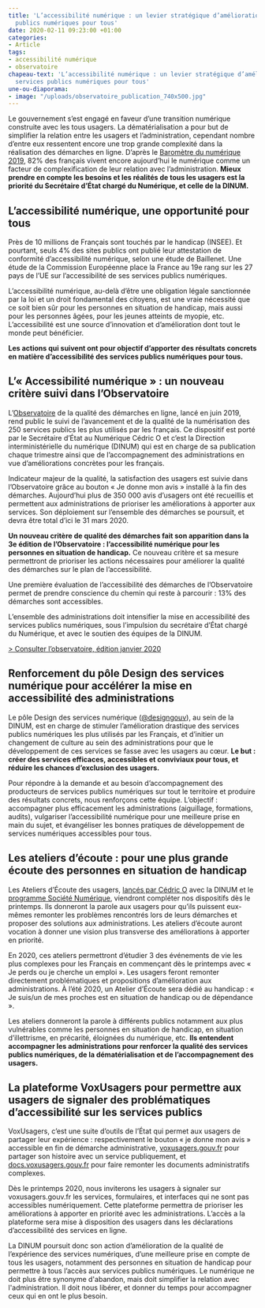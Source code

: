 ```yaml
---
title: 'L’accessibilité numérique : un levier stratégique d’amélioration des services
  publics numériques pour tous'
date: 2020-02-11 09:23:00 +01:00
categories:
- Article
tags:
- accessibilité numérique
- observatoire
chapeau-text: 'L’accessibilité numérique : un levier stratégique d’amélioration des
  services publics numériques pour tous'
une-ou-diaporama:
- image: "/uploads/observatoire_publication_740x500.jpg"
---
```


Le gouvernement s’est engagé en faveur d’une transition numérique construite avec les tous usagers. La dématérialisation a pour but de simplifier la relation entre les usagers et l’administration, cependant nombre d’entre eux ressentent encore une trop grande complexité dans la réalisation des démarches en ligne. D’après le [Baromètre du numérique 2019](https://www.arcep.fr/cartes-et-donnees/nos-publications-chiffrees/numerique/le-barometre-du-numerique.html), 82% des français vivent encore aujourd’hui le numérique comme un facteur de complexification de leur relation avec l’administration. **Mieux prendre en compte les besoins et les réalités de tous les usagers est la priorité du Secrétaire d’État chargé du Numérique, et celle de la DINUM.**

## **L’accessibilité numérique, une opportunité pour tous**

Près de 10 millions de Français sont touchés par le handicap (INSEE). Et pourtant, seuls 4% des sites publics ont publié leur attestation de conformité d’accessibilité numérique, selon une étude de Baillenet. Une étude de la Commission Européenne place la France au 19e rang sur les 27 pays de l’UE sur l’accessibilité de ses services publics numériques.

L’accessibilité numérique, au-delà d’être une obligation légale sanctionnée par la loi et un droit fondamental des citoyens, est une vraie nécessité que ce soit bien sûr pour les personnes en situation de handicap, mais aussi pour les personnes âgées, pour les jeunes atteints de myopie, etc. L’accessibilité est une source d’innovation et d’amélioration dont tout le monde peut bénéficier.

**Les actions qui suivent ont pour objectif d’apporter des résultats concrets en matière d’accessibilité des services publics numériques pour tous.**

## **L’« Accessibilité numérique » : un nouveau critère suivi dans l’Observatoire**

L’[Observatoire](https://observatoire.numerique.gouv.fr/) de la qualité des démarches en ligne, lancé en juin 2019, rend public le suivi de l’avancement et de la qualité de la numérisation des 250 services publics les plus utilisés par les français. Ce dispositif est porté par le Secrétaire d’État au Numérique Cédric O et c’est la Direction interministérielle du numérique (DINUM) qui est en charge de sa publication chaque trimestre ainsi que de l’accompagnement des administrations en vue d’améliorations concrètes pour les français.

Indicateur majeur de la qualité, la satisfaction des usagers est suivie dans l’Observatoire grâce au bouton « Je donne mon avis » installé à la fin des démarches. Aujourd’hui plus de 350 000 avis d’usagers ont été recueillis et permettent aux administrations de prioriser les améliorations à apporter aux services. Son déploiement sur l’ensemble des démarches se poursuit, et devra être total d’ici le 31 mars 2020.

**Un nouveau critère de qualité des démarches fait son apparition dans la 3e édition de l’Observatoire : l’accessibilité numérique pour les personnes en situation de handicap.** Ce nouveau critère et sa mesure permettront de prioriser les actions nécessaires pour améliorer la qualité des démarches sur le plan de l’accessibilité.

Une première évaluation de l’accessibilité des démarches de l’Observatoire permet de prendre conscience du chemin qui reste à parcourir : 13% des démarches sont accessibles.

L’ensemble des administrations doit intensifier la mise en accessibilité des services publics numériques, sous l’impulsion du secrétaire d’État chargé du Numérique, et avec le soutien des équipes de la DINUM.

[> Consulter l’observatoire, édition janvier 2020](https://observatoire.numerique.gouv.fr/observatoire/)

## **Renforcement du pôle Design des services numérique pour accélérer la mise en accessibilité des administrations**

Le pôle Design des services numérique ([@designgouv](https://twitter.com/designgouv)), au sein de la DINUM, est en charge de stimuler l’amélioration drastique des services publics numériques les plus utilisés par les Français, et d’initier un changement de culture au sein des administrations pour que le développement de ces services se fasse avec les usagers au cœur. **Le but : créer des services efficaces, accessibles et conviviaux pour tous, et réduire les chances d’exclusion des usagers.**

Pour répondre à la demande et au besoin d’accompagnement des producteurs de services publics numériques sur tout le territoire et produire des résultats concrets, nous renforçons cette équipe. L’objectif : accompagner plus efficacement les administrations (aiguillage, formations, audits), vulgariser l’accessibilité numérique pour une meilleure prise en main du sujet, et évangéliser les bonnes pratiques de développement de services numériques accessibles pour tous.

## **Les ateliers d’écoute : pour une plus grande écoute des personnes en situation de handicap**

Les Ateliers d’Écoute des usagers, [lancés par Cédric O](https://www.economie.gouv.fr/services-publics-numeriques-cedric-o-lance-ateliers-ecoute) avec la DINUM et le [programme Société Numérique](https://societenumerique.gouv.fr/), viendront compléter nos dispositifs dès le printemps. Ils donneront la parole aux usagers pour qu’ils puissent eux-mêmes remonter les problèmes rencontrés lors de leurs démarches et proposer des solutions aux administrations. Les ateliers d’écoute auront vocation à donner une vision plus transverse des améliorations à apporter en priorité.

En 2020, ces ateliers permettront d’étudier 3 des événements de vie les plus complexes pour les Français en commençant dès le printemps avec « Je perds ou je cherche un emploi ». Les usagers feront remonter directement problématiques et propositions d’amélioration aux administrations. À l’été 2020, un Atelier d’Écoute sera dédié au handicap : « Je suis/un de mes proches est en situation de handicap ou de dépendance ».

Les ateliers donneront la parole à différents publics notamment aux plus vulnérables comme les personnes en situation de handicap, en situation d’illettrisme, en précarité, éloignées du numérique, etc. **Ils entendent accompagner les administrations pour renforcer la qualité des services publics numériques, de la dématérialisation et de l’accompagnement des usagers.**

## **La plateforme VoxUsagers pour permettre aux usagers de signaler des problématiques d’accessibilité sur les services publics**

VoxUsagers, c’est une suite d’outils de l’État qui permet aux usagers de partager leur expérience : respectivement le bouton « je donne mon avis » accessible en fin de démarche administrative, [voxusagers.gouv.fr](https://voxusagers.gouv.fr/) pour partager son histoire avec un service publiquement, et [docs.voxusagers.gouv.fr](https://docs.voxusagers.gouv.fr/) pour faire remonter les documents administratifs complexes.

Dès le printemps 2020, nous inviterons les usagers à signaler sur voxusagers.gouv.fr les services, formulaires, et interfaces qui ne sont pas accessibles numériquement. Cette plateforme permettra de prioriser les améliorations à apporter en priorité avec les administrations. L’accès a la plateforme sera mise à disposition des usagers dans les déclarations d’accessibilité des services en ligne.

La DINUM poursuit donc son action d’amélioration de la qualité de l’expérience des services numériques, d’une meilleure prise en compte de tous les usagers, notamment des personnes en situation de handicap pour permettre à tous l’accès aux services publics numériques. Le numérique ne doit plus être synonyme d'abandon, mais doit simplifier la relation avec l'administration. Il doit nous libérer, et donner du temps pour accompagner ceux qui en ont le plus besoin.